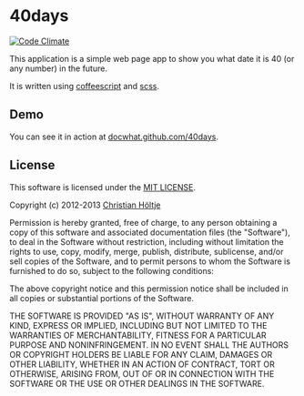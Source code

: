 # 40days

[![Code Climate](https://codeclimate.com/github/docwhat/40days.png)](https://codeclimate.com/github/docwhat/40days)

This application is a simple web page app to show you what date it is
40 (or any number) in the future.

It is written using [coffeescript](http://coffeescript.org/) and [scss](http://sass-lang.com/).

## Demo

You can see it in action at [docwhat.github.com/40days](http://docwhat.github.com/40days).

## License

This software is licensed under the [MIT LICENSE](http://opensource.org/licenses/MIT).

Copyright (c) 2012-2013 [Christian Höltje](http://docwhat.org/)

Permission is hereby granted, free of charge, to any person obtaining a copy of
this software and associated documentation files (the "Software"), to deal in
the Software without restriction, including without limitation the rights to
use, copy, modify, merge, publish, distribute, sublicense, and/or sell copies
of the Software, and to permit persons to whom the Software is furnished to do
so, subject to the following conditions:

The above copyright notice and this permission notice shall be included in all
copies or substantial portions of the Software.

THE SOFTWARE IS PROVIDED "AS IS", WITHOUT WARRANTY OF ANY KIND, EXPRESS OR
IMPLIED, INCLUDING BUT NOT LIMITED TO THE WARRANTIES OF MERCHANTABILITY,
FITNESS FOR A PARTICULAR PURPOSE AND NONINFRINGEMENT. IN NO EVENT SHALL THE
AUTHORS OR COPYRIGHT HOLDERS BE LIABLE FOR ANY CLAIM, DAMAGES OR OTHER
LIABILITY, WHETHER IN AN ACTION OF CONTRACT, TORT OR OTHERWISE, ARISING FROM,
OUT OF OR IN CONNECTION WITH THE SOFTWARE OR THE USE OR OTHER DEALINGS IN THE
SOFTWARE.
